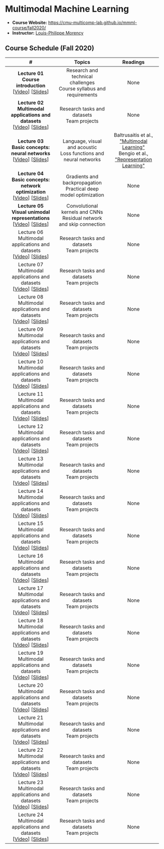 # Multimodal Machine Learning

- **Course Website:** https://cmu-multicomp-lab.github.io/mmml-course/fall2020/
- **Instructor:** [Louis-Philippe Morency](https://www.cs.cmu.edu/~morency/)

## Course Schedule (Fall 2020)

|#|Topics|Readings|
|:---:|:---:|:---:|
|**Lecture 01<br>Course introduction**<br>[[Video]()] [[Slides]()]|Research and technical challenges<br>Course syllabus and requirements|None|
|**Lecture 02<br>Multimodal applications and datasets**<br>[[Video]()] [[Slides]()]|Research tasks and datasets<br>Team projects|None|
|**Lecture 03<br>Basic concepts: neural networks**<br>[[Video]()] [[Slides]()]|Language, visual and acoustic<br>Loss functions and neural networks|Baltrusaitis et al., ["Multimodal Learning"]()<br>Bengio et al., ["Representation Learning"]()|
|**Lecture 04<br>Basic concepts: network optimization**<br>[[Video]()] [[Slides]()]|Gradients and backpropagation<br>Practical deep model optimization|None|
|**Lecture 05<br>Visual unimodal representations**<br>[[Video]()] [[Slides]()]|Convolutional kernels and CNNs<br>Residual network and skip connection|None|
|Lecture 06<br>Multimodal applications and datasets<br>[[Video]()] [[Slides]()]|Research tasks and datasets<br>Team projects|None|
|Lecture 07<br>Multimodal applications and datasets<br>[[Video]()] [[Slides]()]|Research tasks and datasets<br>Team projects|None|
|Lecture 08<br>Multimodal applications and datasets<br>[[Video]()] [[Slides]()]|Research tasks and datasets<br>Team projects|None|
|Lecture 09<br>Multimodal applications and datasets<br>[[Video]()] [[Slides]()]|Research tasks and datasets<br>Team projects|None|
|Lecture 10<br>Multimodal applications and datasets<br>[[Video]()] [[Slides]()]|Research tasks and datasets<br>Team projects|None|
|Lecture 11<br>Multimodal applications and datasets<br>[[Video]()] [[Slides]()]|Research tasks and datasets<br>Team projects|None|
|Lecture 12<br>Multimodal applications and datasets<br>[[Video]()] [[Slides]()]|Research tasks and datasets<br>Team projects|None|
|Lecture 13<br>Multimodal applications and datasets<br>[[Video]()] [[Slides]()]|Research tasks and datasets<br>Team projects|None|
|Lecture 14<br>Multimodal applications and datasets<br>[[Video]()] [[Slides]()]|Research tasks and datasets<br>Team projects|None|
|Lecture 15<br>Multimodal applications and datasets<br>[[Video]()] [[Slides]()]|Research tasks and datasets<br>Team projects|None|
|Lecture 16<br>Multimodal applications and datasets<br>[[Video]()] [[Slides]()]|Research tasks and datasets<br>Team projects|None|
|Lecture 17<br>Multimodal applications and datasets<br>[[Video]()] [[Slides]()]|Research tasks and datasets<br>Team projects|None|
|Lecture 18<br>Multimodal applications and datasets<br>[[Video]()] [[Slides]()]|Research tasks and datasets<br>Team projects|None|
|Lecture 19<br>Multimodal applications and datasets<br>[[Video]()] [[Slides]()]|Research tasks and datasets<br>Team projects|None|
|Lecture 20<br>Multimodal applications and datasets<br>[[Video]()] [[Slides]()]|Research tasks and datasets<br>Team projects|None|
|Lecture 21<br>Multimodal applications and datasets<br>[[Video]()] [[Slides]()]|Research tasks and datasets<br>Team projects|None|
|Lecture 22<br>Multimodal applications and datasets<br>[[Video]()] [[Slides]()]|Research tasks and datasets<br>Team projects|None|
|Lecture 23<br>Multimodal applications and datasets<br>[[Video]()] [[Slides]()]|Research tasks and datasets<br>Team projects|None|
|Lecture 24<br>Multimodal applications and datasets<br>[[Video]()] [[Slides]()]|Research tasks and datasets<br>Team projects|None|
